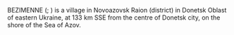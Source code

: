BEZIMENNE (; ) is a village in Novoazovsk Raion (district) in Donetsk Oblast of eastern Ukraine, at 133 km SSE from the centre of Donetsk city, on the shore of the Sea of Azov.
